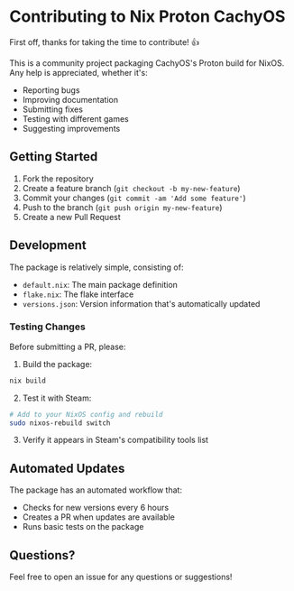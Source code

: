 # Contributing to Nix Proton CachyOS

First off, thanks for taking the time to contribute! 👍

This is a community project packaging CachyOS's Proton build for NixOS. Any help is appreciated, whether it's:

- Reporting bugs
- Improving documentation
- Submitting fixes
- Testing with different games
- Suggesting improvements

## Getting Started

1. Fork the repository
2. Create a feature branch (`git checkout -b my-new-feature`)
3. Commit your changes (`git commit -am 'Add some feature'`)
4. Push to the branch (`git push origin my-new-feature`)
5. Create a new Pull Request

## Development

The package is relatively simple, consisting of:
- `default.nix`: The main package definition
- `flake.nix`: The flake interface
- `versions.json`: Version information that's automatically updated

### Testing Changes

Before submitting a PR, please:

1. Build the package:
```bash
nix build
```

2. Test it with Steam:
```bash
# Add to your NixOS config and rebuild
sudo nixos-rebuild switch
```

3. Verify it appears in Steam's compatibility tools list

## Automated Updates

The package has an automated workflow that:
- Checks for new versions every 6 hours
- Creates a PR when updates are available
- Runs basic tests on the package

## Questions?

Feel free to open an issue for any questions or suggestions!
